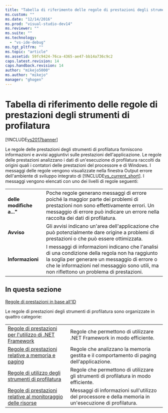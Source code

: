 ```yaml
---
title: "Tabella di riferimento delle regole di prestazioni degli strumenti di profilatura | Microsoft Docs"
ms.custom: ""
ms.date: "12/14/2016"
ms.prod: "visual-studio-dev14"
ms.reviewer: ""
ms.suite: ""
ms.technology: 
  - "vs-ide-debug"
ms.tgt_pltfrm: ""
ms.topic: "article"
ms.assetid: 59fc9424-76ca-4365-ae47-bb14a736c9c2
caps.latest.revision: 14
caps.handback.revision: 14
author: "mikejo5000"
ms.author: "mikejo"
manager: "ghogen"
---
```

# Tabella di riferimento delle regole di prestazioni degli strumenti di profilatura
[!INCLUDE[vs2017banner](../code-quality/includes/vs2017banner.md)]

Le regole delle prestazioni degli strumenti di profilatura forniscono informazioni e avvisi aggiuntivi sulle prestazioni dell'applicazione.  Le regole delle prestazioni analizzano i dati di un'esecuzione di profilatura raccolti da origini quali i contatori delle prestazioni del processore e di Windows.  I messaggi delle regole vengono visualizzate nella finestra Output errore dell'ambiente di sviluppo integrato di [!INCLUDE[vs_current_short](../code-quality/includes/vs_current_short_md.md)].  I messaggi vengono elencati con uno dei livelli di regole seguenti:  
  
|||  
|-|-|  
|**delle modifiche a..."**|Poche regole generano messaggi di errore poiché la maggior parte dei problemi di prestazioni non sono effettivamente errori.  Un messaggio di errore può indicare un errore nella raccolta dei dati di profilatura.|  
|**Avviso**|Gli avvisi indicano un'area dell'applicazione che può potenzialmente dare origine a problemi di prestazioni o che può essere ottimizzata.|  
|**Informazioni**|I messaggi di informazioni indicano che l'analisi di una condizione della regola non ha raggiunto la soglia per generare un messaggio di errore o che le informazioni nel messaggio sono utili, ma non riflettono un problema di prestazioni.|  
  
## In questa sezione  
 [Regole di prestazioni in base all'ID](../profiling/performance-rules-by-id.md)  
  
 Le regole di prestazioni degli strumenti di profilatura sono organizzate in quattro categorie:  
  
|||  
|-|-|  
|[Regole di prestazioni per l'utilizzo di .NET Framework](../profiling/dotnet-framework-usage-performance-rules.md)|Regole che permettono di utilizzare .NET Framework in modo efficiente.|  
|[Regole di prestazioni relative a memoria e paging](../profiling/memory-and-paging-performance-rules.md)|Regole che analizzano la memoria gestita e il comportamento di paging dell'applicazione.|  
|[Regole di utilizzo degli strumenti di profilatura](../profiling/profiling-tools-usage-rules.md)|Regole che permettono di utilizzare gli strumenti di profilatura in modo efficiente.|  
|[Regole di prestazioni relative al monitoraggio delle risorse](../profiling/resource-monitoring-performance-rules.md)|Messaggi di informazioni sull'utilizzo del processore e della memoria in un'esecuzione di profilatura.|